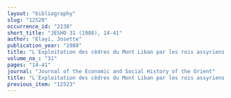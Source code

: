 ```yaml
---
layout: "bibliography"
slug: "12520"
occurrence_id: "2238"
short_title: "JESHO 31 (1988), 14-41"
author: "Elayi, Josette"
publication_year: "1988"
title: "L´Exploitation des cèdres du Mont Liban par les rois assyriens et néo-babyloniens"
volume_no_: "31"
pages: "14-41"
journal: "Journal of the Economic and Social History of the Orient"
title: "L´Exploitation des cèdres du Mont Liban par les rois assyriens et néo-babyloniens"
previous_item: "12523"
---
```

